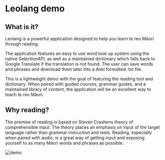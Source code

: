 # Leolang demo

## What is it?
Leolang is a powerful application designed to help you learn te reo Māori through reading.

The application features an easy to use word look up system using the native SelectionAPI, as well as a maintained dictionary which falls back to Google Translate if the translation is not found. The user can save words and phrases and download them later into a Anki formatted .txt file.

This is a lightweight demo with the goal of featuring the reading tool and dictionary. When paired with guided courses, grammar guides, and a maintained library of content, the application will be an excellent way to teach te reo Māori.

## Why reading?
The premise of reading is based on Steven Crashens theory of comprehensible input. The theory places an emphasis on input of the target language rather than grammar instruction and tests. Reading, especially when paired with audio, is a great way of getting input and exposing yourself to as many Māori words and phrases as possible.

![demo](https://github.com/KarlGilden/LeoLangLite/assets/45926924/0e6905c2-bf06-47f3-9640-b9f1be786788)
